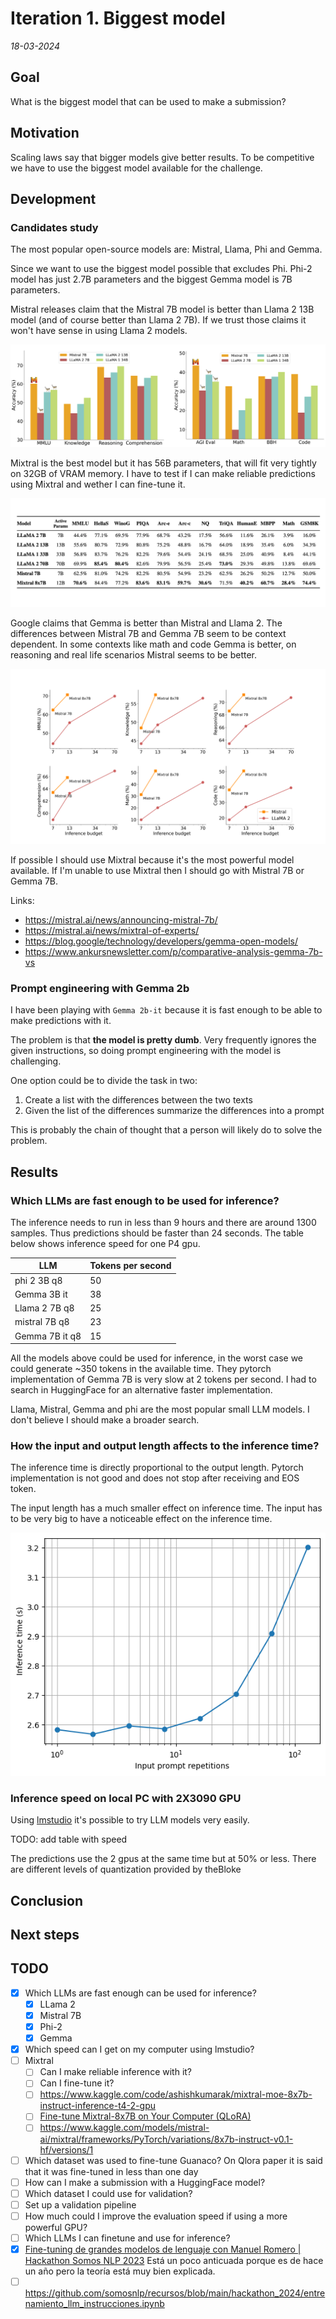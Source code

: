 # Iteration 1. Biggest model

_18-03-2024_

<!---
The work is done using short iterations. Each iteration needs to have a very
clear goal. This allows to gain greater knowledge of the problem on each iteration.
--->

## Goal

What is the biggest model that can be used to make a submission?

## Motivation

Scaling laws say that bigger models give better results. To be competitive we have to use the
biggest model available for the challenge.

## Development

### Candidates study

The most popular open-source models are: Mistral, Llama, Phi and Gemma.

Since we want to use the biggest model possible that excludes Phi. Phi-2 model has just
2.7B parameters and the biggest Gemma model is 7B parameters.

Mistral releases claim that the Mistral 7B model is better than Llama 2 13B model (and of course better than Llama 2 7B). If we trust those claims it won't have sense in using Llama 2 models.

![mistral_vs_llama](res/mistral_vs_llama.png)

Mixtral is the best model but it has 56B parameters, that will fit very tightly on 32GB of VRAM memory.
I have to test if I can make reliable predictions using Mixtral and wether I can fine-tune it.

![mixtral_table](res/mixtral_table.png)

Google claims that Gemma is better than Mistral and Llama 2. The differences between Mistral 7B and Gemma 7B
seem to be context dependent. In some contexts like math and code Gemma is better, on reasoning and real life
scenarios Mistral seems to be better.

![mixtral_is_the_best](res/mixtral_is_the_best.png)

If possible I should use Mixtral because it's the most powerful model available. If I'm unable to use
Mixtral then I should go with Mistral 7B or Gemma 7B.

Links:

- <https://mistral.ai/news/announcing-mistral-7b/>
- <https://mistral.ai/news/mixtral-of-experts/>
- <https://blog.google/technology/developers/gemma-open-models/>
- <https://www.ankursnewsletter.com/p/comparative-analysis-gemma-7b-vs>

### Prompt engineering with Gemma 2b

I have been playing with `Gemma 2b-it` because it is fast enough to be able to make predictions with it.

The problem is that **the model is pretty dumb**. Very frequently ignores the given instructions, so doing prompt engineering with the model is challenging.

One option could be to divide the task in two:

1. Create a list with the differences between the two texts
2. Given the list of the differences summarize the differences into a prompt

This is probably the chain of thought that a person will likely do to solve the problem.

## Results

### Which LLMs are fast enough to be used for inference?

The inference needs to run in less than 9 hours and there are around 1300 samples. Thus predictions should be faster than 24 seconds. The table below shows inference speed for one P4 gpu.

| LLM            | Tokens per second |
|----------------|-------------------|
| phi 2 3B q8    | 50                |
| Gemma 3B it    | 38                |
| Llama 2 7B q8  | 25                |
| mistral 7B q8  | 23                |
| Gemma 7B it q8 | 15                |

All the models above could be used for inference, in the worst case we could generate ~350 tokens
in the available time. They pytorch implementation of Gemma 7B is very slow at 2 tokens per second.
I had to search in HuggingFace for an alternative faster implementation.

Llama, Mistral, Gemma and phi are the most popular small LLM models. I don't believe I should make
a broader search.

### How the input and output length affects to the inference time?

The inference time is directly proportional to the output length. Pytorch implementation is not good
and does not stop after receiving and EOS token.

The input length has a much smaller effect on inference time. The input has to be very big to have
a noticeable effect on the inference time.

![input_length_vs_inference_time](res/input_length_vs_inference_time.png)

### Inference speed on local PC with 2X3090 GPU

Using [lmstudio](https://lmstudio.ai/) it's possible to try LLM models very easily.

TODO: add table with speed

The predictions use the 2 gpus at the same time but at 50% or less. There are different levels of quantization
provided by theBloke


## Conclusion

## Next steps

## TODO

- [x] Which LLMs are fast enough can be used for inference?
  - [x] LLama 2
  - [x] Mistral 7B
  - [x] Phi-2
  - [x] Gemma
- [x] Which speed can I get on my computer using lmstudio?
- [ ] Mixtral
  - [ ] Can I make reliable inference with it?
  - [ ] Can I fine-tune it?
  - [ ] https://www.kaggle.com/code/ashishkumarak/mixtral-moe-8x7b-instruct-inference-t4-2-gpu
  - [ ] [Fine-tune Mixtral-8x7B on Your Computer (QLoRA)](https://colab.research.google.com/drive/1VDa0lIfqiwm16hBlIlEaabGVTNB3dN1A?usp=sharing)
  - [ ] https://www.kaggle.com/models/mistral-ai/mixtral/frameworks/PyTorch/variations/8x7b-instruct-v0.1-hf/versions/1
- [ ] Which dataset was used to fine-tune Guanaco? On Qlora paper it is said that it was fine-tuned in less than one day
- [ ] How can I make a submission with a HuggingFace model?
- [ ] Which dataset I could use for validation?
- [ ] Set up a validation pipeline
- [ ] How much could I improve the evaluation speed if using a more powerful GPU?
- [ ] Which LLMs I can finetune and use for inference?
- [x] [Fine-tuning de grandes modelos de lenguaje con Manuel Romero | Hackathon Somos NLP 2023](https://www.youtube.com/watch?v=WYcJb8gYBZU) Está un poco anticuada porque es de hace un año pero la teoría está muy bien explicada.
- [ ] https://github.com/somosnlp/recursos/blob/main/hackathon_2024/entrenamiento_llm_instrucciones.ipynb
